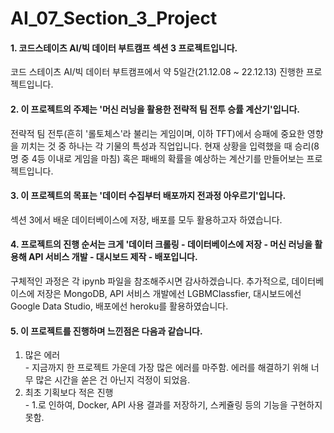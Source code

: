 # AI_07_Section_3_Project
#### 1. 코드스테이츠 AI/빅 데이터 부트캠프 섹션 3 프로젝트입니다.  
코드 스테이츠 AI/빅 데이터 부트캠프에서 약 5일간(21.12.08 ~ 22.12.13) 진행한 프로젝트입니다.

#### 2. 이 프로젝트의 주제는 '머신 러닝을 활용한 전략적 팀 전투 승률 계산기'입니다.  
전략적 팀 전투(흔히 '롤토체스'라 불리는 게임이며, 이하 TFT)에서 승패에 중요한 영향을 끼치는 것 중 하나는 각 기물의 특성과 직업입니다. 현재 상황을 입력했을 때 승리(8명 중 4등 이내로 게임을 마침) 혹은 패배의 확률을 예상하는 계산기를 만들어보는 프로젝트입니다.

#### 3. 이 프로젝트의 목표는 '데이터 수집부터 배포까지 전과정 아우르기'입니다.  
섹션 3에서 배운 데이터베이스에 저장, 배포를 모두 활용하고자 하였습니다.

#### 4. 프로젝트의 진행 순서는 크게 '데이터 크롤링 - 데이터베이스에 저장 - 머신 러닝을 활용해 API 서비스 개발 - 대시보드 제작 - 배포입니다.  
구체적인 과정은 각 ipynb 파일을 참조해주시면 감사하겠습니다. 추가적으로, 데이터베이스에 저장은 MongoDB, API 서비스 개발에선 LGBMClassfier, 대시보드에선 Google Data Studio, 배포에선 heroku를 활용하였습니다.

#### 5. 이 프로젝트를 진행하며 느낀점은 다음과 같습니다.  
  1. 많은 에러    
    - 지금까지 한 프로젝트 가운데 가장 많은 에러를 마주함. 에러를 해결하기 위해 너무 많은 시간을 쏟은 건 아닌지 걱정이 되었음.
  2. 최초 기획보다 적은 진행  
    - 1.로 인하여, Docker, API 사용 결과를 저장하기, 스케쥴링 등의 기능을 구현하지 못함.
